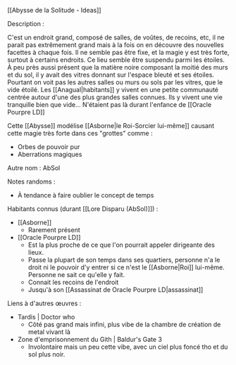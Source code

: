 [[Abysse de la Solitude - Ideas]]

Description :

C'est un endroit grand, composé de salles, de voûtes, de recoins, etc, il ne parait pas extrêmement grand mais à la fois on en découvre des nouvelles facettes à chaque fois. Il ne semble pas être fixe, et la magie y est très forte, surtout à certains endroits. 
Ce lieu semble être suspendu parmi les étoiles. À peu près aussi présent que la matière noire composant la moitié des murs et du sol, il y avait des vitres donnant sur l'espace bleuté et ses étoiles. Pourtant on voit pas les autres salles ou murs ou sols par les vitres, que le vide étoilé.
Les [[Anagual|habitants]] y vivent en une petite communauté centrée autour d'une des plus grandes salles connues. Ils y vivent une vie tranquille bien que vide... N'étaient pas là durant l'enfance de [[Oracle Pourpre LD]]

Cette [[Abysse]] modélise [[Asborne|le Roi-Sorcier lui-même]] causant cette magie très forte dans ces "grottes" comme :
- Orbes de pouvoir pur
- Aberrations magiques

Autre nom : AbSol

Notes randoms :
- À tendance à faire oublier le concept de temps

Habitants connus (durant [[Lore Disparu (AbSol)]]) :
- [[Asborne]]
	- Rarement présent
- [[Oracle Pourpre LD]]
	- Est la plus proche de ce que l'on pourrait appeler dirigeante des lieux.
	- Passe la plupart de son temps dans ses quartiers, personne n'a le droit ni le pouvoir d'y entrer si ce n'est le [[Asborne|Roi]] lui-même. Personne ne sait ce qu'elle y fait.
	- Connait les recoins de l'endroit
	- Jusqu'à son [[Assassinat de Oracle Pourpre LD|assassinat]]

Liens à d'autres œuvres :
- Tardis | Doctor who
	- Côté pas grand mais infini, plus vibe de la chambre de création de metal vivant là
- Zone d'emprisonnement du Gith | Baldur's Gate 3
	- Involontaire mais un peu cette vibe, avec un ciel plus foncé tho et du sol plus noir.